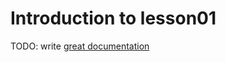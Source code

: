 # Introduction to lesson01

TODO: write [great documentation](http://jacobian.org/writing/great-documentation/what-to-write/)
